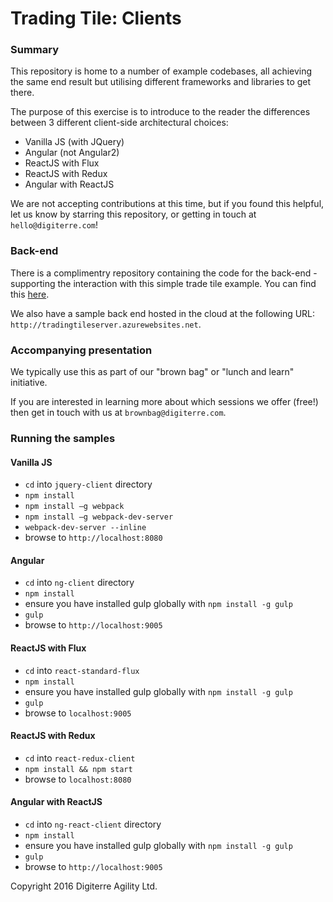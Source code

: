 # Trading Tile: Clients

### Summary
This repository is home to a number of example codebases, all achieving the same end result but utilising different frameworks and libraries to get there.

The purpose of this exercise is to introduce to the reader the differences between 3 different client-side architectural choices:

- Vanilla JS (with JQuery)
- Angular (not Angular2)
- ReactJS with Flux
- ReactJS with Redux
- Angular with ReactJS

We are not accepting contributions at this time, but if you found this helpful, let us know by starring this repository, or getting in touch at `hello@digiterre.com`!

### Back-end
There is a complimentry repository containing the code for the back-end - supporting the interaction with this simple trade tile example. You can find this [here](https://github.com/Digiterre/trading-tile-server).

We also have a sample back end hosted in the cloud at the following URL: `http://tradingtileserver.azurewebsites.net`.

### Accompanying presentation

We typically use this as part of our "brown bag" or "lunch and learn" initiative.

If you are interested in learning more about which sessions we offer (free!) then get in touch with us at `brownbag@digiterre.com`.

### Running the samples

#### Vanilla JS
-	`cd` into `jquery-client` directory
-	`npm install`
-	`npm install –g webpack`
-	`npm install –g webpack-dev-server`
-	`webpack-dev-server --inline`
-	browse to `http://localhost:8080`


#### Angular
-	`cd` into `ng-client` directory
-	`npm install`
-	ensure you have installed gulp globally with `npm install -g gulp`
-	`gulp`
-	browse to `http://localhost:9005`


#### ReactJS with Flux

-	`cd` into `react-standard-flux`
-	`npm install`
-	ensure you have installed gulp globally with `npm install -g gulp`
-	`gulp`
-	browse to `localhost:9005`

#### ReactJS with Redux

-	`cd` into `react-redux-client`
-	`npm install && npm start`
-	browse to `localhost:8080`

#### Angular with ReactJS

-	`cd` into `ng-react-client` directory
-	`npm install`
-	ensure you have installed gulp globally with `npm install -g gulp`
-	`gulp`
-	browse to `http://localhost:9005`

Copyright 2016 Digiterre Agility Ltd.
